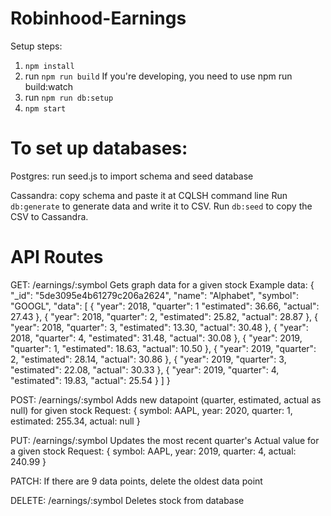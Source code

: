 # Robinhood-Earnings

Setup steps:
1. `npm install`
2. run `npm run build`
If you're developing, you need to use npm run build:watch
3. run `npm run db:setup`
4. `npm start`

# To set up databases:
Postgres: run seed.js to import schema and seed database

Cassandra: copy schema and paste it at CQLSH command line
Run `db:generate` to generate data and write it to CSV.
Run `db:seed` to copy the CSV to Cassandra.

# API Routes

GET: /earnings/:symbol
Gets graph data for a given stock
Example data:
{
    "_id": "5de3095e4b61279c206a2624",
    "name": "Alphabet",
    "symbol": "GOOGL",
    "data": [
      {
        "year": 2018,
        "quarter": 1
        "estimated": 36.66,
        "actual": 27.43
      },
      {
        "year": 2018,
        "quarter": 2,
        "estimated": 25.82,
        "actual": 28.87
      },
      {
        "year": 2018,
        "quarter": 3,
        "estimated": 13.30,
        "actual": 30.48
      },
      {
        "year": 2018,
        "quarter": 4,
        "estimated": 31.48,
        "actual": 30.08
      },
      {
        "year": 2019,
        "quarter": 1,
        "estimated": 18.63,
        "actual": 10.50
      },
      {
        "year": 2019,
        "quarter": 2,
        "estimated": 28.14,
        "actual": 30.86
      },
      {
        "year": 2019,
        "quarter": 3,
        "estimated": 22.08,
        "actual": 30.33
      },
      {
        "year": 2019,
        "quarter": 4,
        "estimated": 19.83,
        "actual": 25.54
      }
    ]
  }

POST: /earnings/:symbol 
Adds new datapoint (quarter, estimated, actual as null) for given stock
Request: {
    symbol: AAPL,
    year: 2020,
    quarter: 1,
    estimated: 255.34,
    actual: null
}

PUT: /earnings/:symbol 
Updates the most recent quarter's Actual value for a given stock
Request: {
    symbol: AAPL,
    year: 2019,
    quarter: 4,
    actual: 240.99
}

PATCH:
If there are 9 data points, delete the oldest data point

DELETE: /earnings/:symbol 
Deletes stock from database